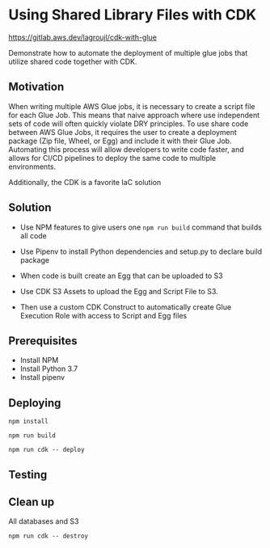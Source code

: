 # Using Shared Library Files with CDK

https://gitlab.aws.dev/lagroujl/cdk-with-glue

Demonstrate how to automate the deployment of multiple glue jobs that utilize shared code together with CDK.

## Motivation

When writing multiple AWS Glue jobs, it is necessary to create a script file for each Glue Job. This
means that naive approach where use independent sets of code will often quickly violate DRY
principles. To use share code between AWS Glue Jobs, it requires the user to create a deployment
package (Zip file, Wheel, or Egg) and include it with their Glue Job. Automating this process will
allow developers to write code faster, and allows for CI/CD pipelines to deploy the same code to
multiple environments.

Additionally, the CDK is a favorite IaC solution

## Solution

- Use NPM features to give users one `npm run build` command that builds all code

- Use Pipenv to install Python dependencies and setup.py to declare build package

- When code is built create an Egg that can be uploaded to S3

- Use CDK S3 Assets to upload the Egg and Script File to S3.

- Then use a custom CDK Construct to automatically create Glue Execution Role with access to Script
  and Egg files

## Prerequisites

- Install NPM
- Install Python 3.7
- Install pipenv

## Deploying

```
npm install
```

```
npm run build
```

```
npm run cdk -- deploy
```

## Testing

## Clean up

All databases and S3

```
npm run cdk -- destroy
```
